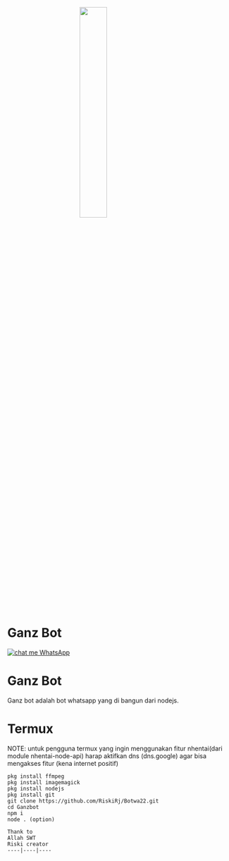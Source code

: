 <p align="left">
	<img src="https://telegra.ph/file/2a994c4949315bb7f51b8.jpg" width="35%" style="margin-left: auto;margin-right: auto;display: block;">
</p>
<h1 align="left">Ganz Bot</h1>


[![chat me WhatsApp](https://img.shields.io/badge/WhatsApp-25D366?style=for-the-badge&logo=whatsapp&logoColor=white)](https://wa.me//6281339888334)

# Ganz Bot
Ganz bot adalah bot whatsapp yang di bangun dari nodejs.

# Termux
NOTE: untuk pengguna termux yang ingin menggunakan fitur nhentai(dari module nhentai-node-api) harap aktifkan dns (dns.google) agar bisa mengakses fitur (kena internet positif)
```
pkg install ffmpeg
pkg install imagemagick
pkg install nodejs
pkg install git
git clone https://github.com/RiskiRj/Botwa22.git
cd Ganzbot
npm i
node . (option)
 
Thank to
Allah SWT 
Riski creator
----|----|----

